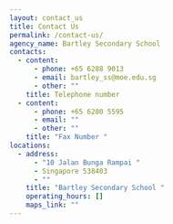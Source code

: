 ```yaml
---
layout: contact_us
title: Contact Us
permalink: /contact-us/
agency_name: Bartley Secondary School
contacts:
  - content:
      - phone: +65 6288 9013
      - email: bartley_ss@moe.edu.sg
      - other: ""
    title: Telephone number
  - content:
      - phone: +65 6280 5595
      - email: ""
      - other: ""
    title: "Fax Number "
locations:
  - address:
      - "10 Jalan Bunga Rampai "
      - Singapore 538403
      - ""
    title: "Bartley Secondary School "
    operating_hours: []
    maps_link: ""
---
```

